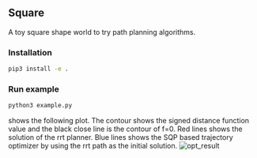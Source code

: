 ## Square
A toy square shape world to try path planning algorithms.

### Installation
```bash
pip3 install -e .
```

### Run example
```bash
python3 example.py
```
shows the following plot. The contour shows the signed distance function value and the black close line is the contour of f=0. Red lines shows the solution of the rrt planner. Blue lines shows the SQP based trajectory optimizer by using the rrt path as the initial solution.
![opt_result](https://user-images.githubusercontent.com/38597814/192170703-aae7bc23-785d-4889-8411-72d7d64f63b2.png)
